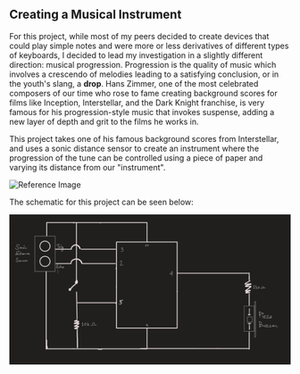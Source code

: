 ## Creating a Musical Instrument 

For this project, while most of my peers decided to create devices that could play simple notes and were more or less derivatives of different types of keyboards, I decided to lead my investigation in a slightly different direction: musical progression. Progression is the quality of music which involves a crescendo of melodies leading to a satisfying conclusion, or in the youth's slang, a **drop**. Hans Zimmer, one of the most celebrated composers of our time who rose to fame creating background scores for films like Inception, Interstellar, and the Dark Knight franchise, is very famous for his progression-style music that invokes suspense, adding a new layer of depth and grit to the films he works in.

This project takes one of his famous background scores from Interstellar, and uses a sonic distance sensor to create an instrument where the progression of the tune can be controlled using a piece of paper and varying its distance from our "instrument".

![Reference Image](https://github.com/shaurya-io/introduction-to-interactive-media/blob/master/November17/Musical%20Instrument%20image.jpg)

The schematic for this project can be seen below:

![Schematic - Musical Instrument](https://github.com/shaurya-io/introduction-to-interactive-media/blob/master/November17/Schematic_Final.PNG)
